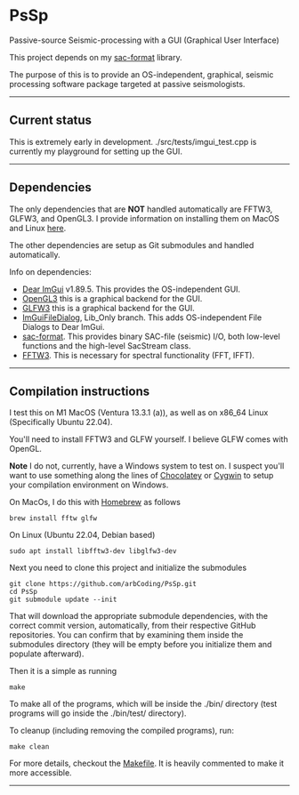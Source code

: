 # PsSp

Passive-source Seismic-processing with a GUI (Graphical User Interface)

This project depends on my [sac-format](https://github.com/arbCoding/seismic) library.

The purpose of this is to provide an OS-independent, graphical, seismic processing software package targeted at passive seismologists.

---

## Current status

This is extremely early in development. ./src/tests/imgui_test.cpp is currently my playground for setting up the GUI.

---

## Dependencies

The only dependencies that are **NOT** handled automatically are FFTW3, GLFW3, and OpenGL3.
I provide information on installing them on MacOS and Linux [here](#compilation-instructions).

The other dependencies are setup as Git submodules and handled automatically.

Info on dependencies:
 * [Dear ImGui](https://github.com/ocornut/imgui/tree/v1.89.5) v1.89.5. This provides the OS-independent GUI.
 * [OpenGL3](https://www.opengl.org/) this is a graphical backend for the GUI.
 * [GLFW3](https://www.glfw.org/) this is a graphical backend for the GUI.
 * [ImGuiFileDialog](https://github.com/aiekick/ImGuiFileDialog.git), Lib_Only branch. This adds OS-independent File Dialogs to Dear ImGui.
 * [sac-format](https://github.com/arbCoding/sac-format). This provides binary SAC-file (seismic) I/O, both low-level functions and the high-level SacStream class.
 * [FFTW3](https://www.fftw.org/). This is necessary for spectral functionality (FFT, IFFT).

---

## Compilation instructions

I test this on M1 MacOS (Ventura 13.3.1 (a)), as well as on x86_64 Linux (Specifically Ubuntu 22.04).

You'll need to install FFTW3 and GLFW yourself. I believe GLFW comes with OpenGL.

**Note** I do not, currently, have a Windows system to test on. I suspect you'll want to use something along the lines of [Chocolatey](https://chocolatey.org/) or [Cygwin](https://www.cygwin.com/)
to setup your compilation environment on Windows.

On MacOs, I do this with [Homebrew](https://brew.sh/) as follows
```shell
brew install fftw glfw
```

On Linux (Ubuntu 22.04, Debian based)
```shell
sudo apt install libfftw3-dev libglfw3-dev
```

Next you need to clone this project and initialize the submodules
```shell
git clone https://github.com/arbCoding/PsSp.git
cd PsSp
git submodule update --init
```

That will download the appropriate submodule dependencies, with the correct commit version, automatically, from their respective GitHub repositories.
You can confirm that by examining them inside the submodules directory (they will be empty before you initialize them and populate afterward).

Then it is a simple as running
```shell
make
```

To make all of the programs, which will be inside the ./bin/ directory (test programs will go inside the ./bin/test/ directory).

To cleanup (including removing the compiled programs), run:
```shell
make clean
```

For more details, checkout the [Makefile](Makefile). It is heavily commented to make it more accessible.

---
